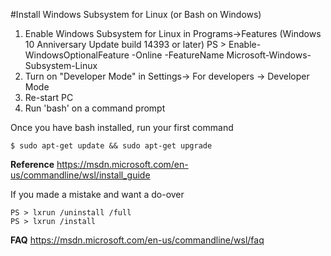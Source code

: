 #Install Windows Subsystem for Linux (or Bash on Windows)
1. Enable Windows Subsystem for Linux in Programs->Features (Windows 10 Anniversary Update build 14393 or later)
   PS > Enable-WindowsOptionalFeature -Online -FeatureName Microsoft-Windows-Subsystem-Linux
2. Turn on "Developer Mode" in Settings-> For developers -> Developer Mode
3. Re-start PC
4. Run 'bash' on a command prompt

Once you have bash installed, run your first command

    $ sudo apt-get update && sudo apt-get upgrade

**Reference** https://msdn.microsoft.com/en-us/commandline/wsl/install_guide

If you made a mistake and want a do-over

    PS > lxrun /uninstall /full
    PS > lxrun /install

**FAQ** https://msdn.microsoft.com/en-us/commandline/wsl/faq
